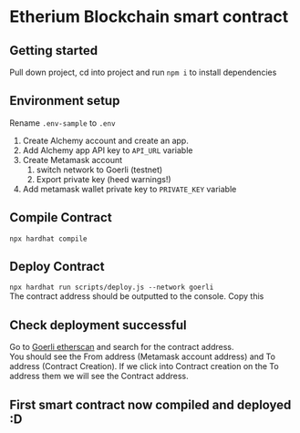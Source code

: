 # Etherium Blockchain smart contract

## Getting started
Pull down project, cd into project and run ```npm i``` to install dependencies 

## Environment setup
Rename `.env-sample` to `.env`  
1. Create Alchemy account and create an app. 
2. Add Alchemy app API key to `API_URL` variable  
3. Create Metamask account
    1. switch network to Goerli (testnet)
    2. Export private key (heed warnings!) 
4. Add metamask wallet private key to `PRIVATE_KEY` variable

## Compile Contract  
`npx hardhat compile`  

## Deploy Contract
`npx hardhat run scripts/deploy.js --network goerli`  
The contract address should be outputted to the console. Copy this

## Check deployment successful
Go to [Goerli etherscan](https://goerli.etherscan.io/) and search for the contract address.  
You should see the From address (Metamask account address) and To address (Contract Creation). If we click into Contract creation on the To address them we will see the Contract address.

## First smart contract now compiled and deployed :D
